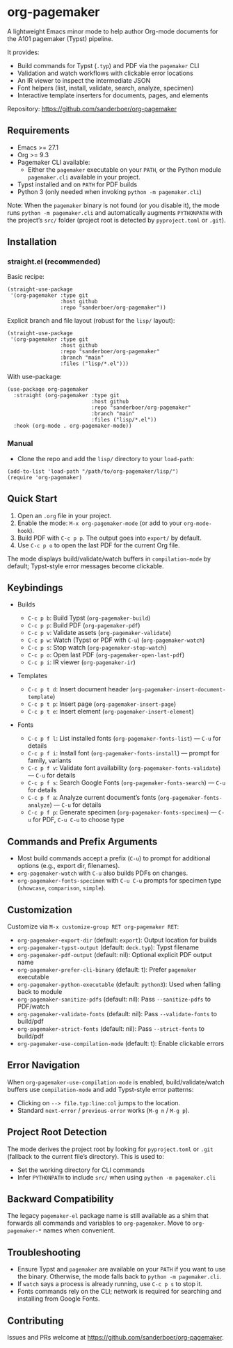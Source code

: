 # org-pagemaker

A lightweight Emacs minor mode to help author Org-mode documents for the A101 pagemaker (Typst) pipeline.

It provides:
- Build commands for Typst (`.typ`) and PDF via the `pagemaker` CLI
- Validation and watch workflows with clickable error locations
- An IR viewer to inspect the intermediate JSON
- Font helpers (list, install, validate, search, analyze, specimen)
- Interactive template inserters for documents, pages, and elements

Repository: https://github.com/sanderboer/org-pagemaker


## Requirements
- Emacs >= 27.1
- Org >= 9.3
- Pagemaker CLI available:
  - Either the `pagemaker` executable on your `PATH`, or the Python module `pagemaker.cli` available in your project.
- Typst installed and on `PATH` for PDF builds
- Python 3 (only needed when invoking `python -m pagemaker.cli`)

Note: When the `pagemaker` binary is not found (or you disable it), the mode runs `python -m pagemaker.cli` and automatically augments `PYTHONPATH` with the project’s `src/` folder (project root is detected by `pyproject.toml` or `.git`).


## Installation

### straight.el (recommended)
Basic recipe:

```elisp
(straight-use-package
 '(org-pagemaker :type git
                 :host github
                 :repo "sanderboer/org-pagemaker"))
```

Explicit branch and file layout (robust for the `lisp/` layout):

```elisp
(straight-use-package
 '(org-pagemaker :type git
                 :host github
                 :repo "sanderboer/org-pagemaker"
                 :branch "main"
                 :files ("lisp/*.el")))
```

With use-package:

```elisp
(use-package org-pagemaker
  :straight (org-pagemaker :type git
                           :host github
                           :repo "sanderboer/org-pagemaker"
                           :branch "main"
                           :files ("lisp/*.el"))
  :hook (org-mode . org-pagemaker-mode))
```

### Manual
- Clone the repo and add the `lisp/` directory to your `load-path`:

```elisp
(add-to-list 'load-path "/path/to/org-pagemaker/lisp/")
(require 'org-pagemaker)
```


## Quick Start
1. Open an `.org` file in your project.
2. Enable the mode: `M-x org-pagemaker-mode` (or add to your `org-mode-hook`).
3. Build PDF with `C-c p p`. The output goes into `export/` by default.
4. Use `C-c p o` to open the last PDF for the current Org file.

The mode displays build/validate/watch buffers in `compilation-mode` by default; Typst-style error messages become clickable.


## Keybindings
- Builds
  - `C-c p b`: Build Typst (`org-pagemaker-build`)
  - `C-c p p`: Build PDF (`org-pagemaker-pdf`)
  - `C-c p v`: Validate assets (`org-pagemaker-validate`)
  - `C-c p w`: Watch (Typst or PDF with `C-u`) (`org-pagemaker-watch`)
  - `C-c p s`: Stop watch (`org-pagemaker-stop-watch`)
  - `C-c p o`: Open last PDF (`org-pagemaker-open-last-pdf`)
  - `C-c p i`: IR viewer (`org-pagemaker-ir`)

- Templates
  - `C-c p t d`: Insert document header (`org-pagemaker-insert-document-template`)
  - `C-c p t p`: Insert page (`org-pagemaker-insert-page`)
  - `C-c p t e`: Insert element (`org-pagemaker-insert-element`)

- Fonts
  - `C-c p f l`: List installed fonts (`org-pagemaker-fonts-list`) — `C-u` for details
  - `C-c p f i`: Install font (`org-pagemaker-fonts-install`) — prompt for family, variants
  - `C-c p f v`: Validate font availability (`org-pagemaker-fonts-validate`) — `C-u` for details
  - `C-c p f s`: Search Google Fonts (`org-pagemaker-fonts-search`) — `C-u` for details
  - `C-c p f a`: Analyze current document’s fonts (`org-pagemaker-fonts-analyze`) — `C-u` for details
  - `C-c p f p`: Generate specimen (`org-pagemaker-fonts-specimen`) — `C-u` for PDF, `C-u C-u` to choose type


## Commands and Prefix Arguments
- Most build commands accept a prefix (`C-u`) to prompt for additional options (e.g., export dir, filenames).
- `org-pagemaker-watch` with `C-u` also builds PDFs on changes.
- `org-pagemaker-fonts-specimen` with `C-u C-u` prompts for specimen type (`showcase`, `comparison`, `simple`).


## Customization
Customize via `M-x customize-group RET org-pagemaker RET`:
- `org-pagemaker-export-dir` (default: `export`): Output location for builds
- `org-pagemaker-typst-output` (default: `deck.typ`): Typst filename
- `org-pagemaker-pdf-output` (default: nil): Optional explicit PDF output name
- `org-pagemaker-prefer-cli-binary` (default: t): Prefer `pagemaker` executable
- `org-pagemaker-python-executable` (default: `python3`): Used when falling back to module
- `org-pagemaker-sanitize-pdfs` (default: nil): Pass `--sanitize-pdfs` to PDF/watch
- `org-pagemaker-validate-fonts` (default: nil): Pass `--validate-fonts` to build/pdf
- `org-pagemaker-strict-fonts` (default: nil): Pass `--strict-fonts` to build/pdf
- `org-pagemaker-use-compilation-mode` (default: t): Enable clickable errors


## Error Navigation
When `org-pagemaker-use-compilation-mode` is enabled, build/validate/watch buffers use `compilation-mode` and add Typst-style error patterns:
- Clicking on `--> file.typ:line:col` jumps to the location.
- Standard `next-error` / `previous-error` works (`M-g n` / `M-g p`).


## Project Root Detection
The mode derives the project root by looking for `pyproject.toml` or `.git` (fallback to the current file’s directory). This is used to:
- Set the working directory for CLI commands
- Infer `PYTHONPATH` to include `src/` when using `python -m pagemaker.cli`


## Backward Compatibility
The legacy `pagemaker-el` package name is still available as a shim that forwards all commands and variables to `org-pagemaker`. Move to `org-pagemaker-*` names when convenient.


## Troubleshooting
- Ensure Typst and `pagemaker` are available on your `PATH` if you want to use the binary. Otherwise, the mode falls back to `python -m pagemaker.cli`.
- If `watch` says a process is already running, use `C-c p s` to stop it.
- Fonts commands rely on the CLI; network is required for searching and installing from Google Fonts.


## Contributing
Issues and PRs welcome at https://github.com/sanderboer/org-pagemaker.
